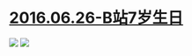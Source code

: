 # [2016.06.26-B站7岁生日](http://www.bilibili.com/topic/1326.html)
![](https://bilicoverimg.github.io/2016/2016.06.26-B站7岁生日.jpg)
![](https://bilicoverimg.github.io/2016/2016.06.26-B站7岁生日%28平板截图%29.jpg)
